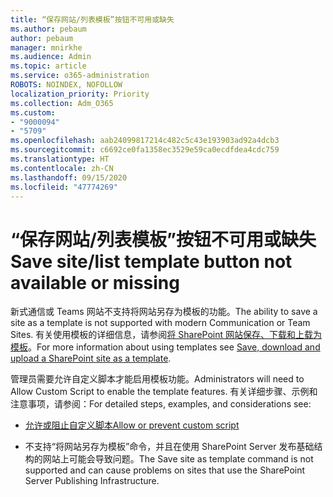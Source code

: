 ```yaml
---
title: “保存网站/列表模板”按钮不可用或缺失
ms.author: pebaum
author: pebaum
manager: mnirkhe
ms.audience: Admin
ms.topic: article
ms.service: o365-administration
ROBOTS: NOINDEX, NOFOLLOW
localization_priority: Priority
ms.collection: Adm_O365
ms.custom:
- "9000094"
- "5709"
ms.openlocfilehash: aab24099817214c482c5c43e193903ad92a4dcb3
ms.sourcegitcommit: c6692ce0fa1358ec3529e59ca0ecdfdea4cdc759
ms.translationtype: HT
ms.contentlocale: zh-CN
ms.lasthandoff: 09/15/2020
ms.locfileid: "47774269"
---
```

# <a name="save-sitelist-template-button-not-available-or-missing"></a><span data-ttu-id="d1d94-102">“保存网站/列表模板”按钮不可用或缺失</span><span class="sxs-lookup"><span data-stu-id="d1d94-102">Save site/list template button not available or missing</span></span>

<span data-ttu-id="d1d94-103">新式通信或 Teams 网站不支持将网站另存为模板的功能。</span><span class="sxs-lookup"><span data-stu-id="d1d94-103">The ability to save a site as a template is not supported with modern Communication or Team Sites.</span></span> <span data-ttu-id="d1d94-104">有关使用模板的详细信息，请参阅[将 SharePoint 网站保存、下载和上载为模板](https://docs.microsoft.com/sharepoint/dev/general-development/save-download-and-upload-a-sharepoint-site-as-a-template)。</span><span class="sxs-lookup"><span data-stu-id="d1d94-104">For more information about using templates see [Save, download and upload a SharePoint site as a template](https://docs.microsoft.com/sharepoint/dev/general-development/save-download-and-upload-a-sharepoint-site-as-a-template).</span></span>

<span data-ttu-id="d1d94-105">管理员需要允许自定义脚本才能启用模板功能。</span><span class="sxs-lookup"><span data-stu-id="d1d94-105">Administrators will need to Allow Custom Script to enable the template features.</span></span> <span data-ttu-id="d1d94-106">有关详细步骤、示例和注意事项，请参阅：</span><span class="sxs-lookup"><span data-stu-id="d1d94-106">For detailed steps, examples, and considerations see:</span></span>

- [<span data-ttu-id="d1d94-107">允许或阻止自定义脚本</span><span class="sxs-lookup"><span data-stu-id="d1d94-107">Allow or prevent custom script</span></span>](https://docs.microsoft.com/sharepoint/allow-or-prevent-custom-script)

- <span data-ttu-id="d1d94-108">不支持“将网站另存为模板”命令，并且在使用 SharePoint Server 发布基础结构的网站上可能会导致问题。</span><span class="sxs-lookup"><span data-stu-id="d1d94-108">The Save site as template command is not supported and can cause problems on sites that use the SharePoint Server Publishing Infrastructure.</span></span>


